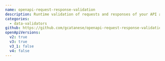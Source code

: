 ```yaml
---
name: openapi-request-response-validation
description: Runtime validation of requests and responses of your API according to the OpenAPI specs, returning (if any) the list of errors found. It is integrated via a simple REST API therefore usable by Java and non-Java applications and CI/CD.
categories:
  - data-validators
github: https://github.com/gcatanese/openapi-request-response-validation
openApiVersions:
  v2: true
  v3: true
  v3_1: false
  v4: false
---
```

